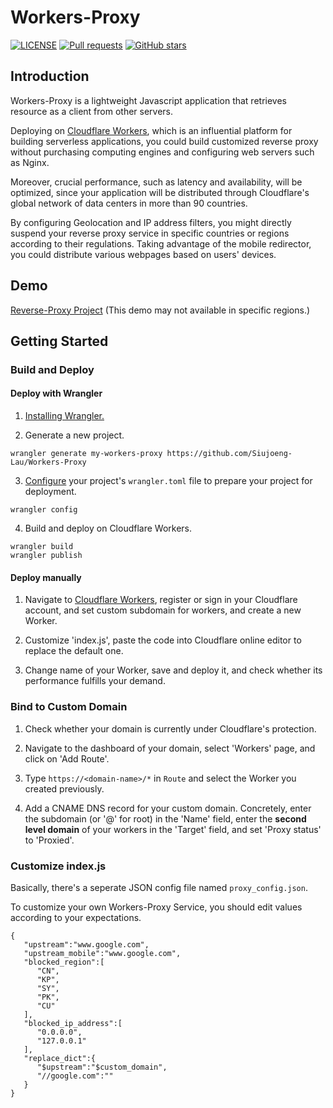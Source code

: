 # Workers-Proxy

[![LICENSE](https://img.shields.io/github/license/Siujoeng-Lau/Workers-Proxy.svg?style=for-the-badge)](https://github.com/Siujoeng-Lau/Workers-Proxy/blob/master/LICENSE)
[![Pull requests](https://img.shields.io/github/issues-pr-closed/Siujoeng-Lau/Workers-Proxy?style=for-the-badge)](https://github.com/Siujoeng-Lau/Workers-Proxy/pulls)
[![GitHub stars](https://img.shields.io/github/stars/Siujoeng-Lau/Workers-Proxy?style=for-the-badge)](https://github.com/Siujoeng-Lau/Workers-Proxy/stargazers)

## Introduction
Workers-Proxy is a lightweight Javascript application that retrieves resource as a client from other servers.

Deploying on [Cloudflare Workers](https://www.cloudflare.com/products/cloudflare-workers/), which is an influential platform for building serverless applications, you could build customized reverse proxy without purchasing computing engines and configuring web servers such as Nginx.

Moreover, crucial performance, such as latency and availability, will be optimized, since your application will be distributed through Cloudflare's global network of data centers in more than 90 countries.

By configuring Geolocation and IP address filters, you might directly suspend your reverse proxy service in specific countries or regions according to their regulations. Taking advantage of the mobile redirector, you could distribute various webpages based on users' devices.

## Demo
[Reverse-Proxy Project](https://cdn.reverse-proxy.live) (This demo may not available in specific regions.)

## Getting Started

### Build and Deploy

#### Deploy with Wrangler

1. [Installing Wrangler.](https://github.com/cloudflare/wrangler#installation)

2. Generate a new project.

```
wrangler generate my-workers-proxy https://github.com/Siujoeng-Lau/Workers-Proxy
```

3. [Configure](https://developers.cloudflare.com/workers/quickstart/#configure) your project's `wrangler.toml` file to prepare your project for deployment.

```
wrangler config
```

4. Build and deploy on Cloudflare Workers.

```
wrangler build
wrangler publish
```

#### Deploy manually

1. Navigate to [Cloudflare Workers](https://workers.cloudflare.com), register or sign in your Cloudflare account, and set custom subdomain for workers, and create a new Worker.

2. Customize 'index.js', paste the code into Cloudflare online editor to replace the default one.

3. Change name of your Worker, save and deploy it, and check whether its performance fulfills your demand.

### Bind to Custom Domain

1. Check whether your domain is currently under Cloudflare's protection.

2. Navigate to the dashboard of your domain, select 'Workers' page, and click on 'Add Route'.

3. Type `https://<domain-name>/*` in `Route` and select the Worker you created previously.

4. Add a CNAME DNS record for your custom domain. Concretely, enter the subdomain (or '@' for root) in the 'Name' field, enter the **second level domain** of your workers in the 'Target' field, and set 'Proxy status' to 'Proxied'.

### Customize index.js

Basically, there's a seperate JSON config file named `proxy_config.json`.

To customize your own Workers-Proxy Service, you should edit values according to your expectations.

```
{ 
   "upstream":"www.google.com",
   "upstream_mobile":"www.google.com",
   "blocked_region":[ 
      "CN",
      "KP",
      "SY",
      "PK",
      "CU"
   ],
   "blocked_ip_address":[ 
      "0.0.0.0",
      "127.0.0.1"
   ],
   "replace_dict":{ 
      "$upstream":"$custom_domain",
      "//google.com":""
   }
}
```
